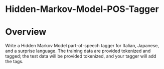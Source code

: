 # Hidden-Markov-Model-POS-Tagger

# Overview
Write a Hidden Markov Model part-of-speech tagger for Italian, Japanese, and a surprise language. The training data are provided tokenized and tagged; the test data will be provided tokenized, and your tagger will add the tags.
